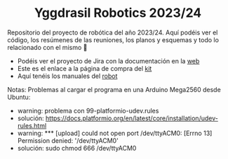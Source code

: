 <h1 align="center">Yggdrasil Robotics 2023/24</h1>
Repositorio del proyecto de robótica del año 2023/24. Aquí podéis ver el código, los resúmenes de las reuniones, los planos y esquemas y todo lo relacionado con el mismo 🤖

- Podéis ver el proyecto de Jira con la documentación en la <a href="https://nicolascereijoranchal.atlassian.net/jira/software/projects/YR/boards/1">web</a><br/>
- Este es el enlace a la página de compra del <a href="https://www.amazon.es/dp/B07474MMB5?ref_=cm_sw_r_apan_dp_4TN2VR2GFVFQT9XKPC3N">kit</a><br/>
- Aquí tenéis los manuales del <a href="https://www.elegoo.com/en-es/blogs/arduino-projects/elegoo-smart-robot-car-kit-v4-0-tutorial">robot</a>

Notas:
Problemas al cargar el programa en una Arduino Mega2560 desde Ubuntu:
- warning: problema con 99-platformio-udev.rules
- solución: https://docs.platformio.org/en/latest/core/installation/udev-rules.html
- warning: *** [upload] could not open port /dev/ttyACM0: [Errno 13] Permission denied: '/dev/ttyACM0'
- solución: sudo chmod 666 /dev/ttyACM0
